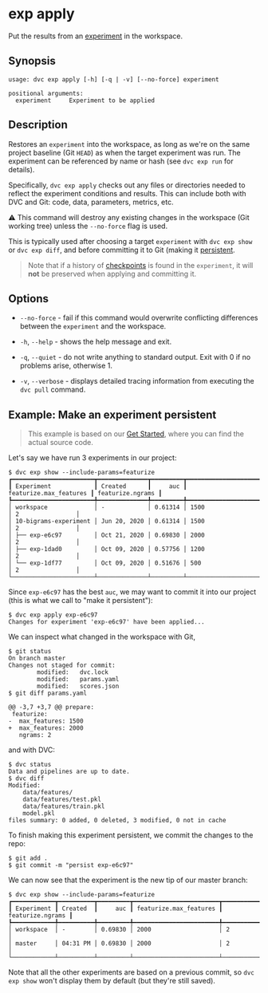 # exp apply

Put the results from an [experiment](/doc/command-reference/exp) in the
<abbr>workspace</abbr>.

## Synopsis

```usage
usage: dvc exp apply [-h] [-q | -v] [--no-force] experiment

positional arguments:
  experiment     Experiment to be applied
```

## Description

Restores an `experiment` into the workspace, as long as we're on the same
project baseline (Git `HEAD`) as when the target experiment was run. The
experiment can be referenced by name or hash (see `dvc exp run` for details).

Specifically, `dvc exp apply` checks out any files or directories needed to
reflect the experiment conditions and results. This can include both with DVC
and Git: code, data, <abbr>parameters</abbr>, <abbr>metrics</abbr>, etc.

⚠️ This command will destroy any existing changes in the workspace (Git working
tree) unless the `--no-force` flag is used.

This is typically used after choosing a target `experiment` with `dvc exp show`
or `dvc exp diff`, and before committing it to Git (making it [persistent].

> Note that if a history of [checkpoints] is found in the `experiment`, it will
> **not** be preserved when applying and committing it.

[persistent]: /doc/user-guide/experiment-management/persisting-experiments
[checkpoints]: /doc/user-guide/experiment-management/checkpoints

## Options

- `--no-force` - fail if this command would overwrite conflicting differences
  between the `experiment` and the workspace.

- `-h`, `--help` - shows the help message and exit.

- `-q`, `--quiet` - do not write anything to standard output. Exit with 0 if no
  problems arise, otherwise 1.

- `-v`, `--verbose` - displays detailed tracing information from executing the
  `dvc pull` command.

## Example: Make an experiment persistent

> This example is based on our [Get Started](/doc/start/experiments), where you
> can find the actual source code.

Let's say we have run 3 experiments in our project:

```dvc
$ dvc exp show --include-params=featurize
┏━━━━━━━━━━━━━━━━━━━━━━━┳━━━━━━━━━━━━━━┳━━━━━━━━━┳━━━━━━━━━━━━━━━━━━━━━━━━┳━━━━━━━━━━━━━━━━━━┓
┃ Experiment            ┃ Created      ┃     auc ┃ featurize.max_features ┃ featurize.ngrams ┃
┡━━━━━━━━━━━━━━━━━━━━━━━╇━━━━━━━━━━━━━━╇━━━━━━━━━╇━━━━━━━━━━━━━━━━━━━━━━━━╇━━━━━━━━━━━━━━━━━━┩
│ workspace             │ -            │ 0.61314 │ 1500                   │ 2                │
│ 10-bigrams-experiment │ Jun 20, 2020 │ 0.61314 │ 1500                   │ 2                │
│ ├── exp-e6c97         │ Oct 21, 2020 │ 0.69830 │ 2000                   │ 2                │
│ ├── exp-1dad0         │ Oct 09, 2020 │ 0.57756 │ 1200                   │ 2                │
│ └── exp-1df77         │ Oct 09, 2020 │ 0.51676 │ 500                    │ 2                │
└───────────────────────┴──────────────┴─────────┴────────────────────────┴──────────────────┘
```

Since `exp-e6c97` has the best `auc`, we may want to commit it into our project
(this is what we call to "make it persistent"):

```dvc
$ dvc exp apply exp-e6c97
Changes for experiment 'exp-e6c97' have been applied...
```

We can inspect what changed in the workspace with Git,

```dvc
$ git status
On branch master
Changes not staged for commit:
        modified:   dvc.lock
        modified:   params.yaml
        modified:   scores.json
$ git diff params.yaml
```

```git
@@ -3,7 +3,7 @@ prepare:
 featurize:
-  max_features: 1500
+  max_features: 2000
   ngrams: 2
```

and with DVC:

```dvc
$ dvc status
Data and pipelines are up to date.
$ dvc diff
Modified:
    data/features/
    data/features/test.pkl
    data/features/train.pkl
    model.pkl
files summary: 0 added, 0 deleted, 3 modified, 0 not in cache
```

To finish making this experiment persistent, we commit the changes to the repo:

```dvc
$ git add .
$ git commit -m "persist exp-e6c97"
```

We can now see that the experiment is the new tip of our master branch:

```dvc
$ dvc exp show --include-params=featurize
┏━━━━━━━━━━━━┳━━━━━━━━━━┳━━━━━━━━━┳━━━━━━━━━━━━━━━━━━━━━━━━┳━━━━━━━━━━━━━━━━━━┓
┃ Experiment ┃ Created  ┃     auc ┃ featurize.max_features ┃ featurize.ngrams ┃
┡━━━━━━━━━━━━╇━━━━━━━━━━╇━━━━━━━━━╇━━━━━━━━━━━━━━━━━━━━━━━━╇━━━━━━━━━━━━━━━━━━┩
│ workspace  │ -        │ 0.69830 │ 2000                   │ 2                │
│ master     │ 04:31 PM │ 0.69830 │ 2000                   │ 2                │
└────────────┴──────────┴─────────┴────────────────────────┴──────────────────┘
```

Note that all the other experiments are based on a previous commit, so
`dvc exp show` won't display them by default (but they're still saved).
